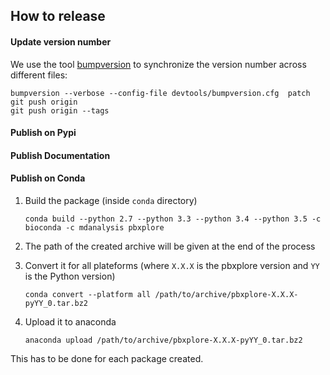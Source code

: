 ## How to release

#### Update version number

We use the tool [bumpversion](https://github.com/peritus/bumpversion) to synchronize the version number
across different files:

    bumpversion --verbose --config-file devtools/bumpversion.cfg  patch
    git push origin
    git push origin --tags

#### Publish on Pypi



#### Publish Documentation


#### Publish on Conda


1. Build the package (inside `conda` directory)

    `conda build --python 2.7 --python 3.3 --python 3.4 --python 3.5 -c bioconda -c mdanalysis pbxplore`


2. The path of the created archive will be given at the end of the process


3. Convert it for all plateforms (where `X.X.X` is the pbxplore version and `YY` is the Python version)

    `conda convert --platform all /path/to/archive/pbxplore-X.X.X-pyYY_0.tar.bz2`


4. Upload it to anaconda

    `anaconda upload /path/to/archive/pbxplore-X.X.X-pyYY_0.tar.bz2`


This has to be done for each package created.
